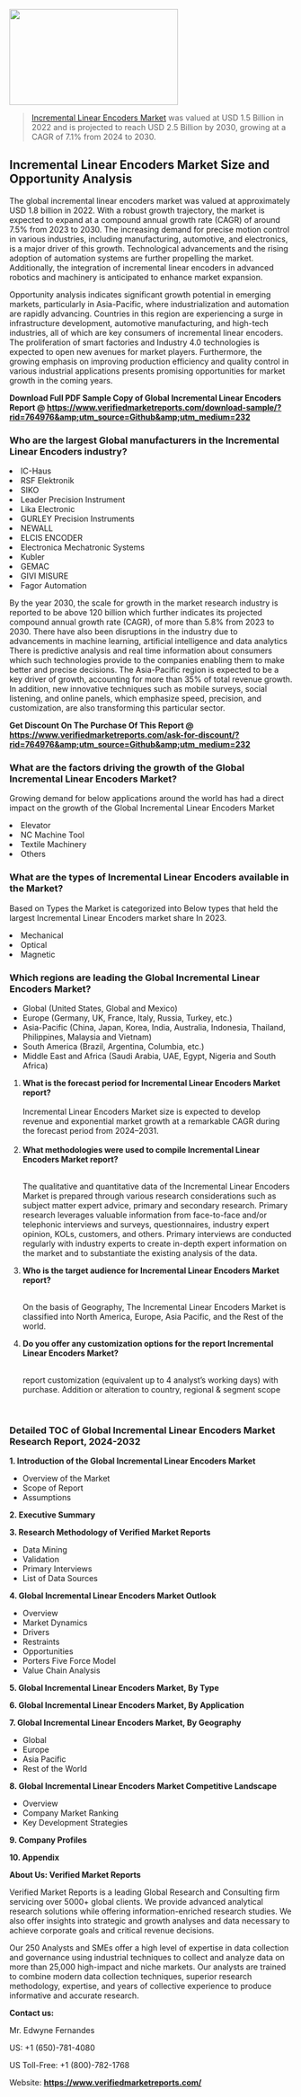 
<img src="https://ffe5etoiles.com/wp-content/uploads/2024/12/MST1-300x171.png" alt="" width="300" height="171" class="alignnone size-medium wp-image-20088" /><blockquote><p><p><a href="https://www.verifiedmarketreports.com/download-sample/?rid=764976&utm_source=Github&utm_medium=232" target="_blank">Incremental Linear Encoders Market</a> was valued at USD 1.5 Billion in 2022 and is projected to reach USD 2.5 Billion by 2030, growing at a CAGR of 7.1% from 2024 to 2030.</p></blockquote><p><h2>Incremental Linear Encoders Market Size and Opportunity Analysis</h2><p>The global incremental linear encoders market was valued at approximately USD 1.8 billion in 2022. With a robust growth trajectory, the market is expected to expand at a compound annual growth rate (CAGR) of around 7.5% from 2023 to 2030. The increasing demand for precise motion control in various industries, including manufacturing, automotive, and electronics, is a major driver of this growth. Technological advancements and the rising adoption of automation systems are further propelling the market. Additionally, the integration of incremental linear encoders in advanced robotics and machinery is anticipated to enhance market expansion.</p><p>Opportunity analysis indicates significant growth potential in emerging markets, particularly in Asia-Pacific, where industrialization and automation are rapidly advancing. Countries in this region are experiencing a surge in infrastructure development, automotive manufacturing, and high-tech industries, all of which are key consumers of incremental linear encoders. The proliferation of smart factories and Industry 4.0 technologies is expected to open new avenues for market players. Furthermore, the growing emphasis on improving production efficiency and quality control in various industrial applications presents promising opportunities for market growth in the coming years.</p></p><p class=""><strong>Download Full PDF Sample Copy of Global Incremental Linear Encoders Report @ <a href="https://www.verifiedmarketreports.com/download-sample/?rid=764976&amp;utm_source=Github&amp;utm_medium=232" target="_blank">https://www.verifiedmarketreports.com/download-sample/?rid=764976&amp;utm_source=Github&amp;utm_medium=232</a></strong></p><h3 id="" class="">Who are the largest Global manufacturers in the Incremental Linear Encoders industry?</h3><p><li>IC-Haus</li><li> RSF Elektronik</li><li> SIKO</li><li> Leader Precision Instrument</li><li> Lika Electronic</li><li> GURLEY Precision Instruments</li><li> NEWALL</li><li> ELCIS ENCODER</li><li> Electronica Mechatronic Systems</li><li> Kubler</li><li> GEMAC</li><li> GIVI MISURE</li><li> Fagor Automation</li></p><div class=""><div class="" dir="" data-message-author-role="" data-message-id="" data-message-model-slug=""><div class=""><div class=""><div class=""><div class="" dir="" data-message-author-role="" data-message-id="" data-message-model-slug=""><div class=""><div class=""><p>By the year 2030, the scale for growth in the market research industry is reported to be above 120 billion which further indicates its projected compound annual growth rate (CAGR), of more than 5.8% from 2023 to 2030. There have also been disruptions in the industry due to advancements in machine learning, artificial intelligence and data analytics There is predictive analysis and real time information about consumers which such technologies provide to the companies enabling them to make better and precise decisions. The Asia-Pacific region is expected to be a key driver of growth, accounting for more than 35% of total revenue growth. In addition, new innovative techniques such as mobile surveys, social listening, and online panels, which emphasize speed, precision, and customization, are also transforming this particular sector.</p><p><strong>Get Discount On The Purchase Of This Report @&nbsp; <a href="https://www.verifiedmarketreports.com/ask-for-discount/?rid=764976&amp;utm_source=Github&amp;utm_medium=232" target="_blank">https://www.verifiedmarketreports.com/ask-for-discount/?rid=764976&amp;utm_source=Github&amp;utm_medium=232</a></strong></p></div></div></div></div></div></div></div></div><h3 id="" class="">What are the factors driving the growth of the Global Incremental Linear Encoders Market?</h3><p id="" class="">Growing demand for below applications around the world has had a direct impact on the growth of the Global Incremental Linear Encoders Market</p><p id="" class=""><li>Elevator</li><li> NC Machine Tool</li><li> Textile Machinery</li><li> Others</li></p><h3 id="" class="">What are the types of Incremental Linear Encoders available in the Market?</h3><p id="" class="">Based on Types the Market is categorized into Below types that held the largest Incremental Linear Encoders market share In 2023.</p><p id="" class=""><li>Mechanical</li><li> Optical</li><li> Magnetic</li></p><h3 id="" class="">Which regions are leading the Global Incremental Linear Encoders Market?</h3><ul><li>Global (United States, Global and Mexico)</li><li>Europe (Germany, UK, France, Italy, Russia, Turkey, etc.)</li><li>Asia-Pacific (China, Japan, Korea, India, Australia, Indonesia, Thailand, Philippines, Malaysia and Vietnam)</li><li>South America (Brazil, Argentina, Columbia, etc.)</li><li>Middle East and Africa (Saudi Arabia, UAE, Egypt, Nigeria and South Africa)</li></ul><p><ol><li><strong>What is the forecast period for Incremental Linear Encoders Market report?<br /></strong><br /><span data-sheets-root="1" data-sheets-value="{&quot;1&quot;:2,&quot;2&quot;:&quot;XXXX size is expected to develop revenue and exponential market growth at a remarkable CAGR during the forecast period from 2024&ndash;2030.&quot;}" data-sheets-userformat="{&quot;2&quot;:12674,&quot;4&quot;:{&quot;1&quot;:2,&quot;2&quot;:16776960},&quot;10&quot;:2,&quot;11&quot;:0,&quot;15&quot;:&quot;Arial&quot;,&quot;16&quot;:12}">Incremental Linear Encoders Market size is expected to develop revenue and exponential market growth at a remarkable CAGR during the forecast period from 2024&ndash;2031.</span><br /><br /></li><li><strong>What methodologies were used to compile Incremental Linear Encoders Market report?<br /><br /></strong><p>The qualitative and quantitative data of the&nbsp;Incremental Linear Encoders Market is prepared through various research considerations such as subject matter expert advice, primary and secondary research. Primary research leverages valuable information from face-to-face and/or telephonic interviews and surveys, questionnaires, industry expert opinion, KOLs, customers, and others. Primary interviews are conducted regularly with industry experts to create in-depth expert information on the market and to substantiate the existing analysis of the data.&nbsp;</p></li><li><strong>Who is the target audience for Incremental Linear Encoders Market report?<br /><br /></strong><p>On the basis of Geography, The&nbsp;Incremental Linear Encoders Market is classified into North America, Europe, Asia Pacific, and the Rest of the world.</p></li><li><strong>Do you offer any customization options for the report Incremental Linear Encoders Market?<br /><br /></strong><p>report customization (equivalent up to 4 analyst&rsquo;s working days) with purchase. Addition or alteration to country, regional &amp; segment scope</p><p>&nbsp;</p></li></ol></p><h3 id="" class="">Detailed TOC of Global Incremental Linear Encoders Market Research Report, 2024-2032</h3><p id="" class=""><strong>1. Introduction of the Global Incremental Linear Encoders Market</strong></p><ul><li>Overview of the Market</li><li>Scope of Report</li><li>Assumptions</li></ul><p id="" class=""><strong>2. Executive Summary</strong></p><p id="" class=""><strong>3. Research Methodology of&nbsp;Verified Market Reports</strong></p><ul><li>Data Mining</li><li>Validation</li><li>Primary Interviews</li><li>List of Data Sources</li></ul><p id="" class=""><strong>4. Global Incremental Linear Encoders Market Outlook</strong></p><ul><li>Overview</li><li>Market Dynamics</li><li>Drivers</li><li>Restraints</li><li>Opportunities</li><li>Porters Five Force Model</li><li>Value Chain Analysis</li></ul><p id="" class=""><strong>5. Global Incremental Linear Encoders Market, By&nbsp;Type</strong></p><p id="" class=""><strong>6. Global Incremental Linear Encoders Market, By Application</strong></p><p id="" class=""><strong>7. Global Incremental Linear Encoders Market, By Geography</strong></p><ul><li>Global</li><li>Europe</li><li>Asia Pacific</li><li>Rest of the World</li></ul><p id="" class=""><strong>8. Global Incremental Linear Encoders Market Competitive Landscape</strong></p><ul><li>Overview</li><li>Company Market Ranking</li><li>Key Development Strategies</li></ul><p id="" class=""><strong>9. Company Profiles</strong></p><p id="" class=""><strong>10. Appendix</strong></p><p id="" class=""><strong>About Us: Verified Market Reports</strong></p><p id="" class="">Verified Market Reports is a leading Global Research and Consulting firm servicing over 5000+ global clients. We provide advanced analytical research solutions while offering information-enriched research studies. We also offer insights into strategic and growth analyses and data necessary to achieve corporate goals and critical revenue decisions.</p><p id="" class="">Our 250 Analysts and SMEs offer a high level of expertise in data collection and governance using industrial techniques to collect and analyze data on more than 25,000 high-impact and niche markets. Our analysts are trained to combine modern data collection techniques, superior research methodology, expertise, and years of collective experience to produce informative and accurate research.</p><p id="" class=""><strong>Contact us:</strong></p><p id="" class="">Mr. Edwyne Fernandes</p><p id="" class="">US: +1 (650)-781-4080</p><p id="" class="">US Toll-Free: +1 (800)-782-1768</p><p id="" class="">Website: <a target="" data-test-app-aware-link=""><strong>https://www.verifiedmarketreports.com/</strong></a></p>
